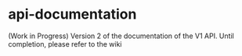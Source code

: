 # api-documentation
(Work in Progress) Version 2 of the documentation of the V1 API. Until completion, please refer to the wiki
